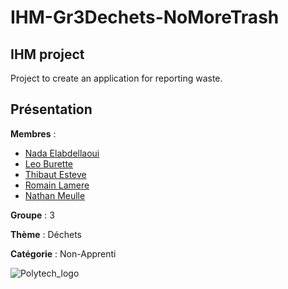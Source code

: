 # IHM-Gr3Dechets-NoMoreTrash
## IHM project
Project to create an application for reporting waste.


## Présentation

**Membres** : 
- [Nada Elabdellaoui](https://github.com/Nadaelabdellaoui20)
- [Leo Burette](https://github.com/LeoBurette)
- [Thibaut Esteve](https://github.com/Thibaut-Esteve)
- [Romain Lamere](https://github.com/RomainLamere)
- [Nathan Meulle](https://github.com/NathanMeulle)

**Groupe** : 3

**Thème** : Déchets

**Catégorie** : Non-Apprenti



![Polytech_logo](http://unice.fr/polytechnice/fr/contenus-riches/images/logos/logo-uns-pns)

